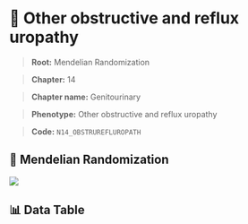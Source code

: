 # 🧪 Other obstructive and reflux uropathy

> **Root:** Mendelian Randomization

> **Chapter:** 14  

> **Chapter name:** Genitourinary

> **Phenotype:** Other obstructive and reflux uropathy  

> **Code:** `N14_OBSTRUREFLUROPATH`

## 🧬 Mendelian Randomization  

<img src="/MR/Figures/Forward/N14_OBSTRUREFLUROPATH.png"/>

## 📊 Data Table

<CsvTableMRF src="/MR/Data/Forward/N14_OBSTRUREFLUROPATH.csv"/>
